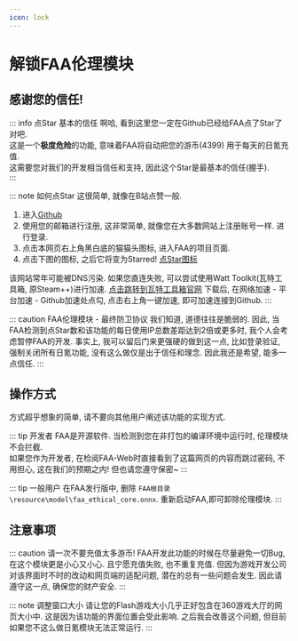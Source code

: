 ```yaml
---
icon: lock
---
```


# 解锁FAA伦理模块

## 感谢您的信任!

::: info 点Star 基本的信任
啊哈, 看到这里您一定在Github已经给FAA点了Star了对吧.    
这是一个**极度危险**的功能, 意味着FAA将自动把您的游币(4399) 用于每天的日氪充值.    
这需要您对我们的开发相当信任和支持, 因此这个Star是最基本的信任(握手).    
::: 

::: note 如何点Star
这很简单, 就像在B站点赞一般.
1. 进入[Github](https://github.com/)
2. 使用您的邮箱进行注册, 这非常简单, 就像您在大多数网站上注册账号一样. 进行登录.
3. 点击本网页右上角黑白底的猫猫头图标, 进入FAA的项目页面.
4. 点击下图的图标, 之后它将变为Starred!
[点Star图标](./image/star.png)

该网站常年可能被DNS污染. 如果您直连失败, 可以尝试使用Watt Toolkit(瓦特工具箱, 原Steam++)进行加速. 
[点击跳转到瓦特工具箱官网](https://steampp.net/)
下载后, 在网络加速 - 平台加速 - Github加速处点勾, 点击右上角一键加速, 即可加速连接到Github.
::: 

::: caution FAA伦理模块 - 最终防卫协议
我们知道, 道德往往是脆弱的.
因此, 当FAA检测到点Star数和该功能的每日使用IP总数差距达到2倍或更多时, 我个人会考虑暂停FAA的开发.
事实上, 我可以留后门来更强硬的做到这一点, 比如登录验证, 强制关闭所有日氪功能, 没有这么做仅是出于信任和理念.
因此我还是希望, 能多一点信任.
::: 

## 操作方式

方式超乎想象的简单, 请不要向其他用户阐述该功能的实现方式.  

::: tip 开发者
FAA是开源软件. 当检测到您在非打包的编译环境中运行时, 伦理模块不会拦截.  
如果您作为开发者, 在检阅FAA-Web时直接看到了这篇网页的内容而跳过密码, 不用担心, 这在我们的预期之内! 但也请您遵守保密~
::: 

::: tip 一般用户
在FAA发行版中, 删除 `FAA根目录\resource\model\faa_ethical_core.onnx`.
重新启动FAA,即可卸除伦理模块.
::: 

## 注意事项

::: caution 请一次不要充值太多游币!
FAA开发此功能的时候在尽量避免一切Bug, 在这个模块更是小心又小心. 且宁愿充值失败, 也不重复充值.
但因为游戏开发公司对该界面时不时的改动和网页端的适配问题, 潜在的总有一些问题会发生.
因此请遵守这一点, 确保您的财产安全.
::: 

::: note 调整窗口大小
请让您的Flash游戏大小几乎正好包含在360游戏大厅的网页大小中.
这是因为该功能的界面位置会受此影响.
之后我会改善这个问题, 但目前如果您不这么做日氪模块无法正常运行.
::: 
